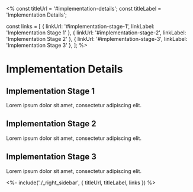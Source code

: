 <%
const titleUrl = '#implementation-details';
const titleLabel = 'Implementation Details';

const links = [
  { linkUrl: '#implementation-stage-1', linkLabel: 'Implementation Stage 1' },
  { linkUrl: '#implementation-stage-2', linkLabel: 'Implementation Stage 2' },
  { linkUrl: '#implementation-stage-3', linkLabel: 'Implementation Stage 3' },
];
%>

<div id="content">

# Implementation Details

## Implementation Stage 1

Lorem ipsum dolor sit amet, consectetur adipiscing elit.

## Implementation Stage 2

Lorem ipsum dolor sit amet, consectetur adipiscing elit.

## Implementation Stage 3

Lorem ipsum dolor sit amet, consectetur adipiscing elit.

</div>

<%- include('./_right_sidebar', { titleUrl, titleLabel, links }) %>
